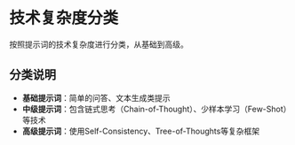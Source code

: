 # 技术复杂度分类

按照提示词的技术复杂度进行分类，从基础到高级。

## 分类说明

- **基础提示词**：简单的问答、文本生成类提示
- **中级提示词**：包含链式思考（Chain-of-Thought）、少样本学习（Few-Shot）等技术
- **高级提示词**：使用Self-Consistency、Tree-of-Thoughts等复杂框架